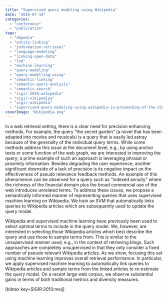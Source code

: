 ```yaml
---
title: "Supervised query modeling using Wikipedia"
date: "2010-07-14"
categories: 
  - "conference"
  - "publication"
tags: 
  - "dbpedia"
  - "entity-linking"
  - "information-retrieval"
  - "language-modeling"
  - "linking-open-data"
  - "lod"
  - "machine-learning"
  - "query-modeling"
  - "query-modelling-using"
  - "semantic-linking"
  - "semantic-query-analysis"
  - "semantic-search"
  - "sigir-2010-wikipedia"
  - "sigir-vikipediya"
  - "sigir-wikipedia"
  - "supervised-query-modeling-using-wikipedia-in-proceeding-of-the-33rd-international-acm-sigir-conference-on-research-and-development-in-information-retrieval"
coverImage: "Wikipedia.png"
---
```


In a web retrieval setting, there is a clear need for precision enhancing methods. For example, the query “the secret garden” (a novel that has been adapted into movies and musicals) is a query that is easily led astray because of the generality of the individual query terms. While some methods address this issue at the document level, e.g., by using anchor texts or some function of the web graph, we are interested in improving the query; a prime example of such an approach is leveraging phrasal or proximity information. Besides degrading the user experience, another significant downside of a lack of precision is its negative impact on the effectiveness of pseudo relevance feedback methods. An example of this phenomenon can be observed for a query such as “indexed annuity” where the richness of the financial domain plus the broad commercial use of the web introduces unrelated terms. To address these issues, we propose a semantically informed manner of representing queries that uses supervised machine learning on Wikipedia. We train an SVM that automatically links queries to Wikipedia articles which are subsequently used to update the query model.

Wikipedia and supervised machine learning have previously been used to select optimal terms to include in the query model. We, however, are interested in selecting those Wikipedia articles which best describe the query and use those to sample terms from. This is similar to the unsupervised manner used, e.g., in the context of retrieving blogs. Such approaches are completely unsupervised in that they only consider a fixed number of pseudo relevant Wikipedia articles. As we show, focusing this set using machine learning improves overall retrieval performance. In particular, we apply supervised machine learning to automatically link queries to Wikipedia articles and sample terms from the linked articles to re-estimate the query model. On a recent large web corpus, we observe substantial gains in terms of both traditional metrics and diversity measures.

\[bibtex key=SIGIR:2010:meij\]
